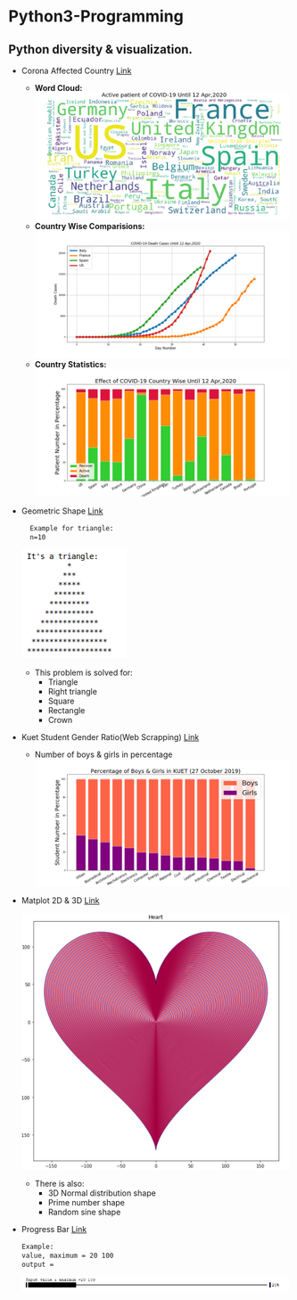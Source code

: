 # Python3-Programming #

## Python diversity & visualization. ##

*  Corona Affected Country [ Link ](https://github.com/Mazhar004/Python-Programming/tree/master/Corona%20Affected%20Country)
   * **Word Cloud:**
    ![Word Cloud](https://github.com/Mazhar004/Python-Programming/blob/master/Corona%20Affected%20Country/Images/Corona%20Stats%20Country%20wise.png)
   * **Country Wise Comparisions:**
    ![Country Comparisions](https://github.com/Mazhar004/Python-Programming/blob/master/Corona%20Affected%20Country/Images/COVID-19%20Death%20Cases%20Comparision%20Graph%20in%20Italy%20France%20Spain%20US.png)
   * **Country Statistics:**
    ![Country Statistics](https://github.com/Mazhar004/Python-Programming/blob/master/Corona%20Affected%20Country/Images/Corona.png)


* Geometric Shape [ Link ](https://github.com/Mazhar004/Python-Programming/tree/master/Geometric%20Shape)
  ``` 
    Example for triangle:
    n=10 
  ```
  ![A triangle ](https://github.com/Mazhar004/Python-Programming/blob/master/Geometric%20Shape/Triangle.png)
    
   * This problem is solved for:
      * Triangle
      * Right triangle
      * Square
      * Rectangle
      * Crown
* Kuet Student Gender Ratio(Web Scrapping) [ Link ](https://github.com/Mazhar004/Python-Programming/tree/master/Kuet%20Student%20Gender%20Ratio)
  * Number of boys & girls in percentage
  ![Gender ratio](https://github.com/Mazhar004/Python-Programming/blob/master/Kuet%20Student%20Gender%20Ratio/Kuet%20Boys%20Vs%20Girls.png)
  
* Matplot 2D & 3D [ Link ](https://github.com/Mazhar004/Python-Programming/tree/master/Matplot%202D%20%26%203D)

  ![ Heart ](https://github.com/Mazhar004/Python-Programming/blob/master/Matplot%202D%20%26%203D/Image/heart.png)
  * There is also:
      * 3D Normal distribution shape
      * Prime number shape
      * Random sine shape
  
* Progress Bar [ Link ](https://github.com/Mazhar004/Python-Programming/tree/master/Progress%20Bar)
  ```
  Example:
  value, maximum = 20 100
  output = 
  ```
  ![ Progress Bar ](https://github.com/Mazhar004/Python-Programming/blob/master/Progress%20Bar/progress%20bar.png)
